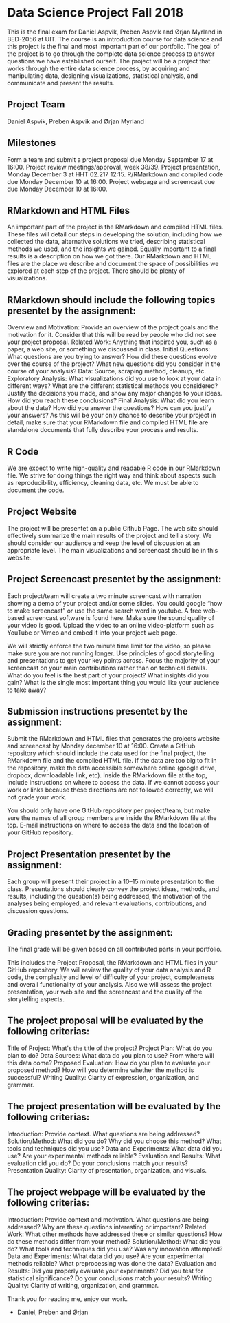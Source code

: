 # Data Science Project Fall 2018

This is the final exam for Daniel Aspvik, Preben Aspvik and Ørjan Myrland in BED-2056 at UIT. The course is an introduction course for data science and this project is the final and most important part of our portfolio. The goal of the project is to go through the complete data science process to answer questions we have established ourself. The project will be a project that works through the entire data science process, by acquiring and manipulating data, designing visualizations, statistical analysis, and communicate and present the results.


## Project Team

Daniel Aspvik, Preben Aspvik and Ørjan Myrland


## Milestones 

Form a team and submit a project proposal due Monday September 17 at 16:00.
Project review meetings/approval, week 38/39.
Project presentation, Monday December 3 at HHT 02.217 12:15.
R/RMarkdown and compiled code due Monday December 10 at 16:00.
Project webpage and screencast due due Monday December 10 at 16:00.


## RMarkdown and HTML Files

An important part of the project is the RMarkdown and compiled HTML files. These files will detail our steps in developing the solution, including how we collected the data, alternative solutions we tried, describing statistical methods we used, and the insights we gained. Equally important to a final results is a description on how we got there. Our RMarkdown and HTML files are the place we describe and document the space of possibilities we explored at each step of the project. There should be plenty of visualizations.


## RMarkdown should include the following topics presentet by the assignment:

Overview and Motivation: Provide an overview of the project goals and the motivation for it. Consider that this will be read by people who did not see your project proposal.
Related Work: Anything that inspired you, such as a paper, a web site, or something we discussed in class.
Initial Questions: What questions are you trying to answer? How did these questions evolve over the course of the project? What new questions did you consider in the course of your analysis?
Data: Source, scraping method, cleanup, etc.
Exploratory Analysis: What visualizations did you use to look at your data in different ways? What are the different statistical methods you considered? Justify the decisions you made, and show any major changes to your ideas. How did you reach these conclusions?
Final Analysis: What did you learn about the data? How did you answer the questions? How can you justify your answers?
As this will be your only chance to describe your project in detail, make sure that your RMarkdown file and compiled HTML file are standalone documents that fully describe your process and results.


## R Code

We are expect to write high-quality and readable R code in our RMarkdown file. We strive for doing things the right way and think about aspects such as reproducibility, efficiency, cleaning data, etc. We must be able to document the code.


## Project Website

The project will be presentet on a public Github Page. The web site should effectively summarize the main results of the project and tell a story. We should consider our audience and keep the level of discussion at an appropriate level. The main visualizations and screencast should be in this website.


## Project Screencast presentet by the assignment:

Each project/team will create a two minute screencast with narration showing a demo of your project and/or some slides. You could google “how to make screencast” or use the same search word in youtube. A free web-based screencast software is found here. Make sure the sound quality of your video is good. Upload the video to an online video-platform such as YouTube or Vimeo and embed it into your project web page.

We will strictly enforce the two minute time limit for the video, so please make sure you are not running longer. Use principles of good storytelling and presentations to get your key points across. Focus the majority of your screencast on your main contributions rather than on technical details. What do you feel is the best part of your project? What insights did you gain? What is the single most important thing you would like your audience to take away?


## Submission instructions presentet by the assignment:

Submit the RMarkdown and HTML files that generates the projects website and screencast by Monday december 10 at 16:00. Create a GitHub repository which should include the data used for the final project, the RMarkdown file and the compiled HTML file. If the data are too big to fit in the repository, make the data accessible somewhere online (google drive, dropbox, downloadable link, etc). Inside the RMarkdown file at the top, include instructions on where to access the data. If we cannot access your work or links because these directions are not followed correctly, we will not grade your work.

You should only have one GitHub repository per project/team, but make sure the names of all group members are inside the RMarkdown file at the top. E-mail instructions on where to access the data and the location of your GitHub repository.


## Project Presentation presentet by the assignment:

Each group will present their project in a 10–15 minute presentation to the class. Presentations should clearly convey the project ideas, methods, and results, including the question(s) being addressed, the motivation of the analyses being employed, and relevant evaluations, contributions, and discussion questions.


## Grading presentet by the assignment:

The final grade will be given based on all contributed parts in your portfolio.

This includes the Project Proposal, the RMarkdown and HTML files in your GitHub repository. We will review the quality of your data analysis and R code, the complexity and level of difficulty of your project, completeness and overall functionality of your analysis. Also we will assess the project presentation, your web site and the screencast and the quality of the storytelling aspects.


## The project proposal will be evaluated by the following criterias:

Title of Project: What's the title of the project?
Project Plan: What do you plan to do?
Data Sources: What data do you plan to use? From where will this data come?
Proposed Evaluation: How do you plan to evaluate your proposed method? How will you determine whether the method is successful?
Writing Quality: Clarity of expression, organization, and grammar.

## The project presentation will be evaluated by the following criterias:

Introduction: Provide context. What questions are being addressed?
Solution/Method: What did you do? Why did you choose this method? What tools and techniques did you use?
Data and Experiments: What data did you use? Are your experimental methods reliable?
Evaluation and Results: What evaluation did you do? Do your conclusions match your results?
Presentation Quality: Clarity of presentation, organization, and visuals.

## The project webpage will be evaluated by the following criterias:

Introduction: Provide context and motivation. What questions are being addressed? Why are these questions interesting or important?
Related Work: What other methods have addressed these or similar questions? How do these methods differ from your method?
Solution/Method: What did you do? What tools and techniques did you use? Was any innovation attempted?
Data and Experiments: What data did you use? Are your experimental methods reliable? What preprocessing was done the data?
Evaluation and Results: Did you properly evaluate your experiments? Did you test for statistical significance? Do your conclusions match your results?
Writing Quality: Clarity of writing, organization, and grammar.

Thank you for reading me, enjoy our work.
- Daniel, Preben and Ørjan 
